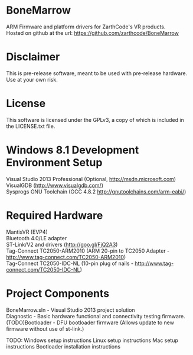 BoneMarrow
==========

ARM Firmware and platform drivers for ZarthCode's VR products.  
Hosted on github at the url: https://github.com/zarthcode/BoneMarrow  
  
Disclaimer
==========

This is pre-release software, meant to be used with pre-release hardware.  Use at your own risk.  
  
License
=======
This software is licensed under the GPLv3, a copy of which is included in the LICENSE.txt file.  
  
Windows 8.1 Development Environment Setup
=========================================
  
Visual Studio 2013 Professional (Optional, http://msdn.microsoft.com)  
VisualGDB (http://www.visualgdb.com/)  
Sysprogs GNU Toolchain (GCC 4.8.2 http://gnutoolchains.com/arm-eabi/)  
  
  
Required Hardware
=================
  
MantisVR (EVP4)  
Bluetooth 4.0/LE adapter  
ST-Link/V2 and drivers (http://goo.gl/FjQ2A3)  
Tag-Connect TC2050-ARM2010 (ARM 20-pin to TC2050 Adapter - http://www.tag-connect.com/TC2050-ARM2010)  
Tag-Connect TC2050-IDC-NL (10-pin plug of nails - http://www.tag-connect.com/TC2050-IDC-NL)  

Project Components
==================
  
BoneMarrow.sln - Visual Studio 2013 project solution  
Diagnostic - Basic hardware functional and connectivity testing firmware.  
(TODO)Bootloader - DFU bootloader firmware (Allows update to new firmware without use of st-link.)  
  
  
  
TODO:
Windows setup instructions
Linux setup instructions
Mac setup instructions
Bootloader installation instructions


